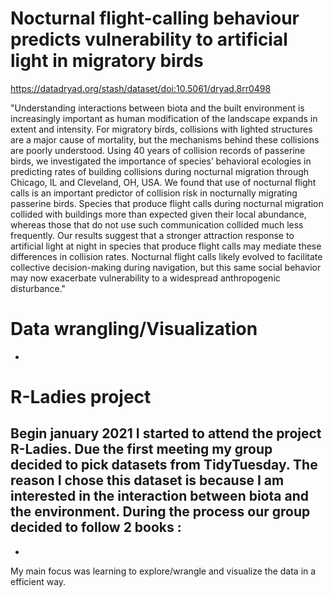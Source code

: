 # Nocturnal flight-calling behaviour predicts vulnerability to artificial light in migratory birds
https://datadryad.org/stash/dataset/doi:10.5061/dryad.8rr0498

"Understanding interactions between biota and the built environment is increasingly important as human modification of the landscape expands in extent and intensity. For migratory birds, collisions with lighted structures are a major cause of mortality, but the mechanisms behind these collisions are poorly understood. Using 40 years of collision records of passerine birds, we investigated the importance of species’ behavioral ecologies in predicting rates of building collisions during nocturnal migration through Chicago, IL and Cleveland, OH, USA. We found that use of nocturnal flight calls is an important predictor of collision risk in nocturnally migrating passerine birds. Species that produce flight calls during nocturnal migration collided with buildings more than expected given their local abundance, whereas those that do not use such communication collided much less frequently. Our results suggest that a stronger attraction response to artificial light at night in species that produce flight calls may mediate these differences in collision rates. Nocturnal flight calls likely evolved to facilitate collective decision-making during navigation, but this same social behavior may now exacerbate vulnerability to a widespread anthropogenic disturbance."

# Data wrangling/Visualization
-

# R-Ladies project 
Begin january 2021 I started to attend the project R-Ladies. Due the first meeting my group decided to pick datasets from TidyTuesday.
The reason I chose this dataset is because I am interested in the interaction between biota and the environment. During the process our group decided to follow 2 books : 
-
-

My main focus was learning to explore/wrangle and visualize the data in a efficient way.
